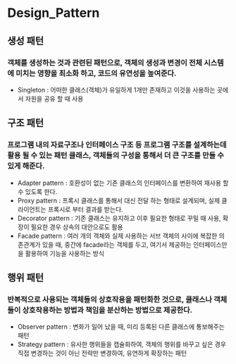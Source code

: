 # Design_Pattern
## 생성 패턴
### 객체를 생성하는 것과 관련된 패턴으로, 객체의 생성과 변경이 전체 시스템에 미치는 영향을 최소화 하고, 코드의 유연성을 높여준다.
* Singleton : 어떠한 클래스(객체)가 유일하게 1개만 존재하고 이것을 사용하는 곳에서 자원을 공유 할 때 사용

## 구조 패턴
### 프로그램 내의 자료구조나 인터페이스 구조 등 프로그램 구조를 설계하는데 활용 될 수 있는 패턴 클래스, 객체들의 구성을 통해서 더 큰 구조를 만들 수 있게 해준다.
* Adapter pattern : 호환성이 없는 기존 클래스의 인터페이스를 변환하여 재사용 할 수 있도록 한다.
* Proxy pattern : 프록시 클래스를 통해서 대신 전달 하는 형태로 설계되며, 실제 클라이언트는 프록시로 부터 결과를 받는다.
* Decorator pattern : 기존 클래스는 유지하고 이후 필요한 형태로 꾸밀 때 사용, 확장이 필요한 경우 상속의 대안으로도 활용
* Facade pattern : 여러 개의 객체와 실제 사용하는 서브 객체의 사이에 복잡한 의존관계가 있을 때, 중간에 facade라는 객체를 두고, 여기서 제공하는 인터페이스만을 활용하여 기능을 사용하는 방식

## 행위 패턴
### 반복적으로 사용되는 객체들의 상호작용을 패턴화한 것으로, 클래스나 객체들이 상호작용하는 방법과 책임을 분산하는 방법으로 제공한다.
* Observer pattern : 변화가 일어 났을 때, 미리 등록된 다른 클래스에 통보해주는 패턴
* Strategy pattern : 유사한 행위들을 캡슐화하여, 객체의 행위를 바꾸고 싶은 경우 직접 변경하는 것이 아닌 전략만 변경하여, 유연하게 확장하는 패턴
